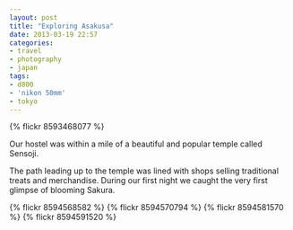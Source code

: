 ```yaml
---
layout: post
title: "Exploring Asakusa"
date: 2013-03-19 22:57
categories: 
- travel
- photography
- japan
tags:
- d800
- 'nikon 50mm'
- tokyo
---
```

{% flickr 8593468077 %}

Our hostel was within a mile of a beautiful and popular temple called Sensoji.

The path leading up to the temple was lined with shops selling
traditional treats and merchandise. During our first night we caught the
very first glimpse of blooming Sakura.


{% flickr 8594568582 %}
{% flickr 8594570794 %}
{% flickr 8594581570 %}
{% flickr 8594591520 %}
